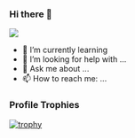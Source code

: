 ### Hi there 👋
![](https://komarev.com/ghpvc/?username=ZhangHaoWeb&color=blue&style=flat-square&label=PROFILE+VIEWS)

- 🌱 I’m currently learning 
- 🤔 I’m looking for help with ...
- 💬 Ask me about ...
- 📫 How to reach me: ...

### Profile Trophies
[![trophy](https://github-profile-trophy.vercel.app/?username=ZhangHaoWeb&theme=onedark)](https://github.com/ryo-ma/github-profile-trophy)

